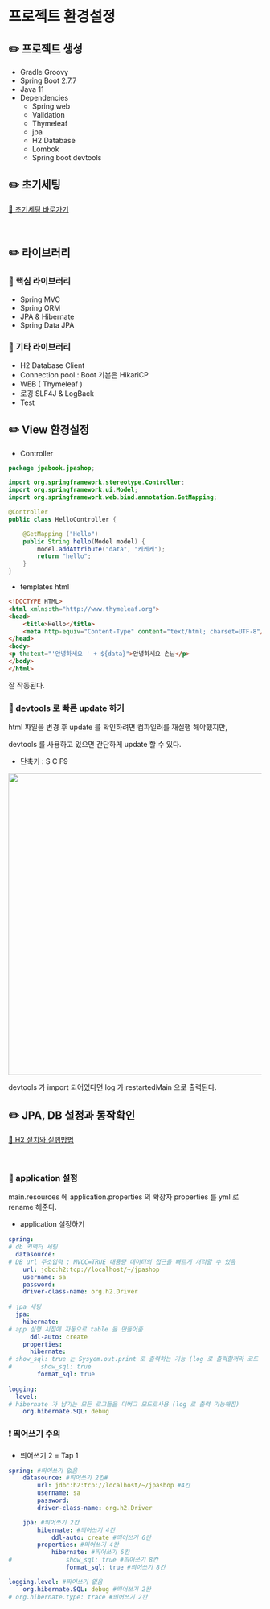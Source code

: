 # 프로젝트 환경설정

## ✏️ 프로젝트 생성

- Gradle Groovy
- Spring Boot 2.7.7
- Java 11
- Dependencies
    - Spring web
    - Validation
    - Thymeleaf
    - jpa
    - H2 Database
    - Lombok
    - Spring boot devtools

## ✏️ 초기세팅

[🔗 초기세팅 바로가기](https://github.com/choideakook/TIL/blob/main/Spring/0%20Spring%20TIL/Intellij%20프로젝트%20생성후%20기본%20세팅.md)

<br>

## ✏️ 라이브러리

### 📍 핵심 라이브러리

- Spring MVC
- Spring ORM
- JPA & Hibernate
- Spring Data JPA

### 📍 기타 라이브러리

- H2 Database Client
- Connection pool : Boot 기본은 HikariCP
- WEB ( Thymeleaf )
- 로깅 SLF4J & LogBack
- Test

## ✏️ View 환경설정

- Controller

```java
package jpabook.jpashop;

import org.springframework.stereotype.Controller;
import org.springframework.ui.Model;
import org.springframework.web.bind.annotation.GetMapping;

@Controller
public class HelloController {

    @GetMapping ("Hello")
    public String hello(Model model) {
        model.addAttribute("data", "케케케");
        return "hello";
    }
}
```

- templates html

```html
<!DOCTYPE HTML>
<html xmlns:th="http://www.thymeleaf.org">
<head>
    <title>Hello</title>
    <meta http-equiv="Content-Type" content="text/html; charset=UTF-8"/>
</head>
<body>
<p th:text="'안녕하세요 ' + ${data}">안녕하세요 손님</p>
</body>
</html>
```

잘 작동된다.

### 📍 devtools 로 빠른 update 하기

html 파일을 변경 후 update 를 확인하려면 컴파일러를 재실행 해야했지만,

devtools 를 사용하고 있으면 간단하게 update 할 수 있다.

- 단축키 : S C F9

<img width="600" src="https://user-images.githubusercontent.com/115536240/211438235-6eb34bc9-f064-4a51-a2fb-5a3bdfd622d1.png">

devtools 가 import 되어있다면 log 가 restartedMain 으로 출력된다.

## ✏️ JPA, DB 설정과 동작확인

[🔗 H2 설치와 실행방법](https://github.com/choideakook/TIL/blob/main/Spring/1%20Spring%20입문/4%20Spring%20DB%20접근%20기술/221214%20h2%20데이터%20기본%20작동%20방법.md)

<br>

### 📍 application 설정

main.resources 에 application.properties 의 확장자 properties 를 yml 로 rename 해준다.

- application 설정하기

```yaml
spring:
# db 커넥터 세팅
  datasource:
# DB url 주소입력 ; MVCC=TRUE 대용량 데이터의 접근을 빠르게 처리할 수 있음
    url: jdbc:h2:tcp://localhost/~/jpashop
    username: sa
    password:
    driver-class-name: org.h2.Driver
    
# jpa 세팅
  jpa:
    hibernate:
# app 실행 시점에 자동으로 table 을 만들어줌
      ddl-auto: create
    properties:
      hibernate:
# show_sql: true 는 Sysyem.out.print 로 출력하는 기능 (log 로 출력할꺼라 코드 비활성화)
#        show_sql: true
        format_sql: true
        
logging:
  level:
# hibernate 가 남기는 모든 로그들을 디버그 모드로사용 (log 로 출력 가능해짐)
    org.hibernate.SQL: debug
```

### ❗️ 띄어쓰기 주의

- 띄어쓰기 2 = Tap 1

```yaml
spring: #띄어쓰기 없음
	datasource: #띄어쓰기 2칸#
		url: jdbc:h2:tcp://localhost/~/jpashop #4칸
		username: sa
		password:
		driver-class-name: org.h2.Driver

	jpa: #띄어쓰기 2칸
		hibernate: #띄어쓰기 4칸
			ddl-auto: create #띄어쓰기 6칸 
		properties: #띄어쓰기 4칸
			hibernate: #띄어쓰기 6칸 
#				show_sql: true #띄어쓰기 8칸
				format_sql: true #띄어쓰기 8칸

logging.level: #띄어쓰기 없음 
	org.hibernate.SQL: debug #띄어쓰기 2칸
# org.hibernate.type: trace #띄어쓰기 2칸
```
